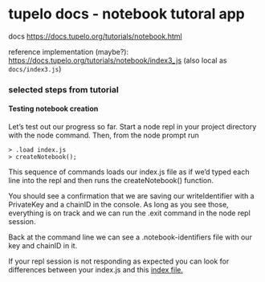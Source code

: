 # tupelo docs - notebook tutoral app

docs https://docs.tupelo.org/tutorials/notebook.html

reference implementation (maybe?): https://docs.tupelo.org/tutorials/notebook/index3_js (also local as `docs/index3.js`)

### selected steps from tutorial 

#### Testing notebook creation

Let’s test out our progress so far. Start a node repl in your project directory with the node command. Then, from the node prompt run

```
> .load index.js
> createNotebook();
```

This sequence of commands loads our index.js file as if we’d typed each line into the repl and then runs the createNotebook() function.

You should see a confirmation that we are saving our writeIdentifier with a PrivateKey and a chainID in the console. As long as you see those, everything is on track and we can run the .exit command in the node repl session.

Back at the command line we can see a .notebook-identifiers file with our key and chainID in it.

If your repl session is not responding as expected you can look for differences between your index.js and this [index file.](https://docs.tupelo.org/tutorials/notebook/index1_js)